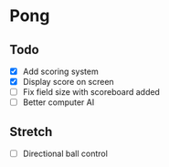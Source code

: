 # Pong
## Todo
- [x] Add scoring system
- [x] Display score on screen
- [ ] Fix field size with scoreboard added
- [ ] Better computer AI

## Stretch
- [ ] Directional ball control